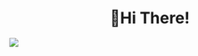 <h1 align=center
  
👋Hi There! </h1>

[![](https://visitcount.itsvg.in/api?id=Emonilo&icon=0&color=0)](https://visitcount.itsvg.in)

